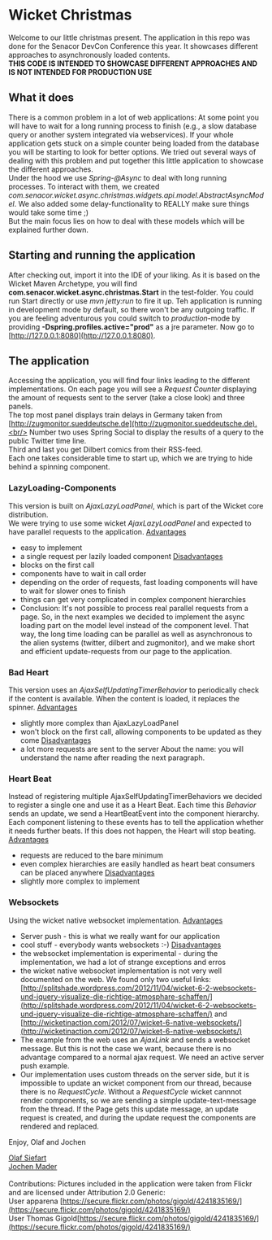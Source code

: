 # Wicket Christmas
Welcome to our little christmas present. The application in this repo was done for the Senacor DevCon Conference this year. It showcases different approaches to asynchronously loaded contents.<br/>
__THIS CODE IS INTENDED TO SHOWCASE DIFFERENT APPROACHES AND IS NOT INTENDED FOR PRODUCTION USE__

## What it does
There is a common problem in a lot of web applications: At some point you will have to wait for a long running process to finish (e.g., a slow database query or another system integrated via webservices).
If your whole application gets stuck on a simple counter being loaded from the database you will be starting to look for better options. 
We tried out several ways of dealing with this problem and put together this little application to showcase the different approaches.<br/>
Under the hood we use _Spring-@Async_ to deal with long running processes. To interact with them, we created _com.senacor.wicket.async.christmas.widgets.api.model.AbstractAsyncModel_. We also added some delay-functionality to REALLY make sure things would take some time ;)<br/>
But the main focus lies on how to deal with these models which will be explained further down.

## Starting and running the application
After checking out, import it into the IDE of your liking. As it is based on the Wicket Maven Archetype, you will find __com.senacor.wicket.async.christmas.Start__ in the test-folder. You could run Start directly or use _mvn jetty:run_ to fire it up. Teh application is running in development mode by default, so there won't be any outgoing traffic. If you are feeling adventurous you could switch to _production_-mode by providing __-Dspring.profiles.active="prod"__ as a jre parameter.
Now go to [http://127.0.0.1:8080](http://127.0.0.1:8080).

## The application
Accessing the application, you will find four links leading to the different implementations. On each page you will see a _Request Counter_ displaying the amount of requests sent to the server (take a close look) and three panels.<br/>
The top most panel displays train delays in Germany taken from [http://zugmonitor.sueddeutsche.de](http://zugmonitor.sueddeutsche.de).<br/>
Number two uses Spring Social to display the results of a query to the public Twitter time line.<br/>
Third and last you get Dilbert comics from their RSS-feed.<br/>
Each one takes considerable time to start up, which we are trying to hide behind a spinning component.

### LazyLoading-Components
This version is built on _AjaxLazyLoadPanel_, which is part of the Wicket core distribution.<br/> We were trying to use some wicket _AjaxLazyLoadPanel_ and expected to have parallel requests to the application. 
<u>Advantages</u>
* easy to implement
* a single request per lazily loaded component
<u>Disadvantages</u>
* blocks on the first call
* components have to wait in call order
* depending on the order of requests, fast loading components will have to wait for slower ones to finish
* things can get very complicated in complex component hierarchies
* Conclusion: It's not possible to process real parallel requests from a page. So, in the next examples we decided to implement the async loading part on the model level instead of the component level. That way, the long time loading can be parallel as well as asynchronous to the alien systems (twitter, dilbert and zugmonitor), and we make short and efficient update-requests from our page to the application.

### Bad Heart
This version uses an _AjaxSelfUpdatingTimerBehavior_ to periodically check if the content is available. When the content is loaded, it replaces the spinner.
<u>Advantages</u>
* slightly more complex than AjaxLazyLoadPanel
* won't block on the first call, allowing components to be updated as they come
<u>Disadvantages</u>
* a lot more requests are sent to the server
About the name: you will understand the name after reading the next paragraph.

### Heart Beat
Instead of registering multiple AjaxSelfUpdatingTimerBehaviors we decided to register a single one and use it as a Heart Beat. Each time this _Behavior_ sends an update, we send a HeartBeatEvent into the component hierarchy. Each component listening to these events has to tell the application whether it needs further beats. If this does not happen, the Heart will stop beating.
<u>Advantages</u>
* requests are reduced to the bare minimum
* even complex hierarchies are easily handled as heart beat consumers can be placed anywhere
<u>Disadvantages</u>
* slightly more complex to implement

### Websockets
Using the wicket native websocket implementation.
<u>Advantages</u>
* Server push -  this is what we really want for our application
* cool stuff - everybody wants websockets :-)
<u>Disadvantages</u>
* the websocket implementation is experimental - during the implementation, we had a lot of strange exceptions and erros 
* the wicket native websocket implementation is not very well documented on the web. We found only two useful links:
[http://splitshade.wordpress.com/2012/11/04/wicket-6-2-websockets-und-jquery-visualize-die-richtige-atmosphare-schaffen/](http://splitshade.wordpress.com/2012/11/04/wicket-6-2-websockets-und-jquery-visualize-die-richtige-atmosphare-schaffen/) and [http://wicketinaction.com/2012/07/wicket-6-native-websockets/](http://wicketinaction.com/2012/07/wicket-6-native-websockets/) 
* The example from the web uses an _AjaxLink_ and sends a websocket message. But this is not the case we want, because there is no advantage compared to a normal ajax request. We need an active server push example.
* Our implementation uses custom threads on the server side, but it is impossible to update an wicket component from our thread, because there is no _RequestCycle_. Without a _RequestCycle_ wicket cannnot render components, so we are sending a simple update-text-message from the thread. If the Page gets this update message, an update request is created, and during the update request the components are rendered and replaced. 

Enjoy,
Olaf and Jochen

[Olaf Siefart](olaf.siefart@senacor.com)<br/>
[Jochen Mader](jochen.mader@senacor.com)<br/>
<br/>
Contributions:
Pictures included in the application were taken from Flickr and are licensed under Attribution 2.0 Generic:<br/>
User apparena [https://secure.flickr.com/photos/gigold/4241835169/](https://secure.flickr.com/photos/gigold/4241835169/)<br/>
User Thomas Gigold[https://secure.flickr.com/photos/gigold/4241835169/](https://secure.flickr.com/photos/gigold/4241835169/)